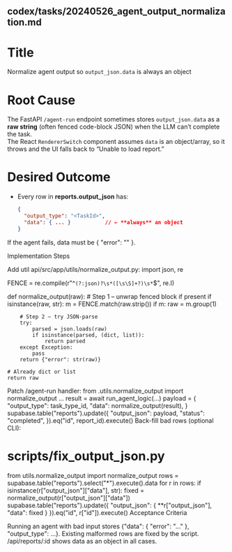 ## codex/tasks/20240526_agent_output_normalization.md

# Title
Normalize agent output so `output_json.data` is always an object

# Root Cause
The FastAPI `/agent-run` endpoint sometimes stores `output_json.data` as a
**raw string** (often fenced code-block JSON) when the LLM can’t complete the
task.  
The React `RendererSwitch` component assumes `data` is an object/array, so it
throws and the UI falls back to “Unable to load report.”

# Desired Outcome
* Every row in **reports.output_json** has:
  ```json
  {
    "output_type": "<TaskId>",
    "data": { ... }           // ← **always** an object
  }
If the agent fails, data must be { "error": "<human message>" }.

Implementation Steps

Add util api/src/app/utils/normalize_output.py:
import json, re

FENCE = re.compile(r"^```(?:json)?\s*([\s\S]+?)\s*```$", re.I)

def normalize_output(raw):
    # Step 1 – unwrap fenced block if present
    if isinstance(raw, str):
        m = FENCE.match(raw.strip())
        if m:
            raw = m.group(1)

        # Step 2 – try JSON-parse
        try:
            parsed = json.loads(raw)
            if isinstance(parsed, (dict, list)):
                return parsed
        except Exception:
            pass
        return {"error": str(raw)}

    # Already dict or list
    return raw
Patch /agent-run handler:
from .utils.normalize_output import normalize_output
...
result = await run_agent_logic(...)
payload = {
    "output_type": task_type_id,
    "data": normalize_output(result),
}
supabase.table("reports").update({
    "output_json": payload,
    "status": "completed",
}).eq("id", report_id).execute()
Back-fill bad rows (optional CLI):
# scripts/fix_output_json.py
from utils.normalize_output import normalize_output
rows = supabase.table("reports").select("*").execute().data
for r in rows:
    if isinstance(r["output_json"]["data"], str):
        fixed = normalize_output(r["output_json"]["data"])
        supabase.table("reports").update({
            "output_json": { **r["output_json"], "data": fixed }
        }).eq("id", r["id"]).execute()
Acceptance Criteria

Running an agent with bad input stores
{"data": { "error": "…" }, "output_type": …}.
Existing malformed rows are fixed by the script.
/api/reports/:id shows data as an object in all cases.